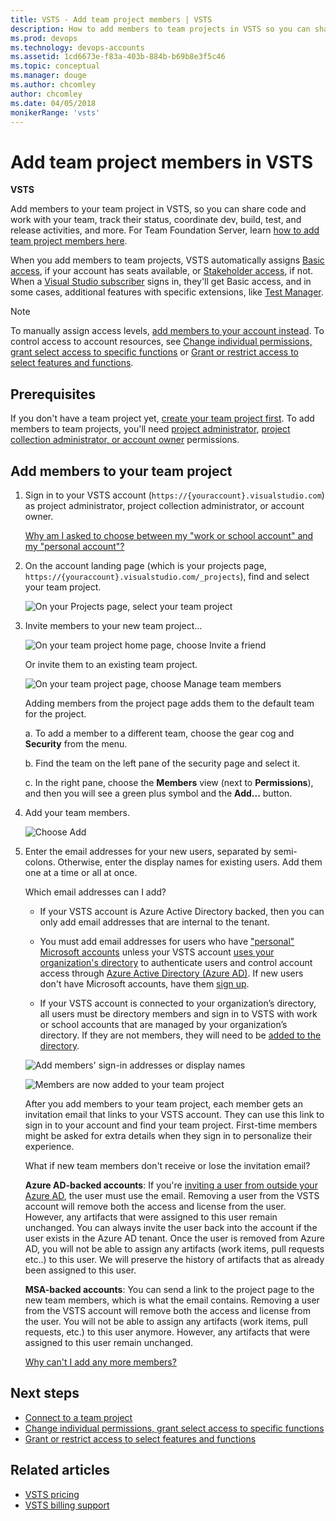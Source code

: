```yaml
---
title: VSTS - Add team project members | VSTS
description: How to add members to team projects in VSTS so you can share code, work with your team, track status, coordinate dev, build, test, and release activities
ms.prod: devops
ms.technology: devops-accounts
ms.assetid: 1cd6673e-f83a-403b-884b-b69b8e3f5c46
ms.topic: conceptual
ms.manager: douge
ms.author: chcomley
author: chcomley
ms.date: 04/05/2018
monikerRange: 'vsts'
---
```

# Add team project members in VSTS

**VSTS**

Add members to your team project in VSTS, 
so you can share code and work with your team, track their status,
coordinate dev, build, test, and release activities, and more.
For Team Foundation Server, learn [how to add team project members here](../security/add-users-team-project.md).

When you add members to team projects,
VSTS automatically assigns
[Basic access](https://www.visualstudio.com/team-services/compare-features/),
if your account has seats available, 
or [Stakeholder access](https://www.visualstudio.com/team-services/compare-features/),
if not. When a [Visual Studio subscriber](https://www.visualstudio.com/products/subscriber-benefits-vs)
signs in, they'll get Basic access, and in some cases, additional features with specific extensions,
like [Test Manager](https://marketplace.visualstudio.com/items?itemName=ms.vss-testmanager-web).

> [!NOTE]
> To manually assign access levels,
> [add members to your account instead](add-account-users-assign-access-levels.md).
> To control access to account resources, see [Change individual permissions, grant select access to specific functions](../security/change-individual-permissions.md) or [Grant or restrict access to select features and functions](../security/restrict-access.md).

## Prerequisites

If you don't have a team project yet,
[create your team project first](../user-guide/connect-team-projects.md).
To add members to team projects, you'll need
[project administrator](../security/set-project-collection-level-permissions.md),
[project collection administrator, or account owner](faq-add-team-members.md#find-pca-owner) permissions.

## Add members to your team project

1. Sign in to your VSTS account (```https://{youraccount}.visualstudio.com```) as project administrator, project collection administrator, or account owner.

   [Why am I asked to choose between my "work or school account" and my "personal account"?](faq-add-team-members.md#ChooseOrgAcctMSAcct)

2. On the account landing page (which is your projects page, ```https://{youraccount}.visualstudio.com/_projects```), find and select your team project.

   ![On your Projects page, select your team project](_img/add-team-members/select-team-project-updated-ui.png)

3. Invite members to your new team project...

    ![On your team project home page, choose Invite a friend](_img/add-team-members/invite-team.png)

   Or invite them to an existing team project.

   ![On your team project page, choose Manage team members](_img/add-team-members/invite-team-existing.png)

    Adding members from the project page adds them to the default team for the project.

    a. To add a member to a different team, choose the gear cog and **Security** from the menu.

    b. Find the team on the left pane of the security page and select it.

    c. In the right pane, choose the **Members** view (next to **Permissions**), and then you will see a green plus symbol and the **Add...** button.

4. Add your team members.

   ![Choose Add](_img/add-team-members/add-user.png)

5. Enter the email addresses for your new users, separated by semi-colons. Otherwise, enter the display names for existing users. Add them one at a time or all at once.

	Which email addresses can I add?
	 * If your VSTS account is Azure Active Directory backed, then you can only add email addresses that are
	 internal to the tenant.
	
	 * You must add email addresses for users who have ["personal" Microsoft accounts](https://www.microsoft.com/account) 
	unless your VSTS account [uses your organization's directory](faq-add-team-members.md#ConnectedDirectory) 
	to authenticate users and control account access through 
	[Azure Active Directory (Azure AD)](https://azure.microsoft.com/en-us/documentation/articles/active-directory-whatis/). 
	If new users don't have Microsoft accounts, have them [sign up](https://signup.live.com/).

    * If your VSTS account is connected to your organization’s directory, all users must be directory members and sign in to VSTS with work or school accounts that are managed by your organization’s directory. If they are not members, they will need to be [added to the directory](https://docs.microsoft.com/en-us/vsts/accounts/add-external-user?view=vsts).

	![Add members' sign-in addresses or display names](_img/add-team-members/add-user2.png)

	![Members are now added to your team project](_img/add-team-members/team-project-members.png) 	

	After you add members to your team project, 
	each member gets an invitation email that 
	links to your VSTS account. 
	They can use this link to sign in to your account 
	and find your team project.
	First-time members might be asked for extra details 
	when they sign in to personalize their experience.

    What if new team members don't receive or lose the invitation email?

    **Azure AD-backed accounts**: If you're [inviting a user from outside your Azure AD](https://docs.microsoft.com/en-us/azure/active-directory/active-directory-b2b-what-is-azure-ad-b2b), the user must use the email. Removing a user from the VSTS account will remove both the access and license from the user. However, any artifacts that were assigned to this user remain unchanged. You can always invite the user back into the account if the user exists in the Azure AD tenant. Once the user is removed from Azure AD, you will not be able to assign any artifacts (work items, pull requests etc..) to this user. We will preserve the history of artifacts that as already been assigned to this user.

    **MSA-backed accounts**: You can send a link to the project page to the new team members, which is what the email contains. Removing a user from the VSTS account will remove both the access and license from the user. You will not be able to assign any artifacts (work items, pull requests, etc.) to this user anymore. However, any artifacts that were assigned to this user remain unchanged.

	[Why can't I add any more members?](faq-add-team-members.md#cant-add-users)

## Next steps

* [Connect to a team project](../user-guide/connect-team-projects.md)
* [Change individual permissions, grant select access to specific functions](../security/change-individual-permissions.md)
* [Grant or restrict access to select features and functions](../security/restrict-access.md)

## Related articles

* [VSTS pricing](https://azure.microsoft.com/pricing/details/visual-studio-team-services/)
* [VSTS billing support](https://www.visualstudio.com/team-services/support/)